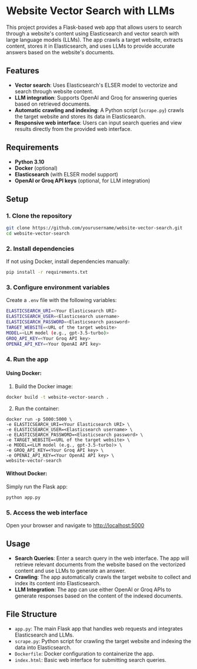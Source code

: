 # Website Vector Search with LLMs

This project provides a Flask-based web app that allows users to search through a website's content using Elasticsearch and vector search with large language models (LLMs). The app crawls a target website, extracts content, stores it in Elasticsearch, and uses LLMs to provide accurate answers based on the website's documents.

## Features
- **Vector search**: Uses Elasticsearch's ELSER model to vectorize and search through website content.
- **LLM integration**: Supports OpenAI and Groq for answering queries based on retrieved documents.
- **Automatic crawling and indexing**: A Python script (`scrape.py`) crawls the target website and stores its data in Elasticsearch.
- **Responsive web interface**: Users can input search queries and view results directly from the provided web interface.

## Requirements
- **Python 3.10**
- **Docker** (optional)
- **Elasticsearch** (with ELSER model support)
- **OpenAI or Groq API keys** (optional, for LLM integration)

## Setup

### 1. Clone the repository
```bash
git clone https://github.com/yourusername/website-vector-search.git
cd website-vector-search
```

### 2. Install dependencies
If not using Docker, install dependencies manually:
```bash
pip install -r requirements.txt
```

### 3. Configure environment variables
Create a `.env` file with the following variables:

```bash
ELASTICSEARCH_URI=<Your Elasticsearch URI>
ELASTICSEARCH_USER=<Elasticsearch username>
ELASTICSEARCH_PASSWORD=<Elasticsearch password>
TARGET_WEBSITE=<URL of the target website>
MODEL=<LLM model (e.g., gpt-3.5-turbo)>
GROQ_API_KEY=<Your Groq API key>
OPENAI_API_KEY=<Your OpenAI API key>
```

### 4. Run the app

#### Using Docker:

1. Build the Docker image:

```bash
docker build -t website-vector-search .
```

2. Run the container:
```
docker run -p 5000:5000 \
-e ELASTICSEARCH_URI=<Your Elasticsearch URI> \
-e ELASTICSEARCH_USER=<Elasticsearch username> \
-e ELASTICSEARCH_PASSWORD=<Elasticsearch password> \
-e TARGET_WEBSITE=<URL of the target website> \
-e MODEL=<LLM model (e.g., gpt-3.5-turbo)> \
-e GROQ_API_KEY=<Your Groq API key> \
-e OPENAI_API_KEY=<Your OpenAI API key> \
website-vector-search
```

#### Without Docker:

Simply run the Flask app:

```bash
python app.py
```

### 5. Access the web interface
Open your browser and navigate to [http://localhost:5000](http://localhost:5000)

## Usage
- **Search Queries**: Enter a search query in the web interface. The app will retrieve relevant documents from the website based on the vectorized content and use LLMs to generate an answer.
- **Crawling**: The app automatically crawls the target website to collect and index its content into Elasticsearch.
- **LLM Integration**: The app can use either OpenAI or Groq APIs to generate responses based on the content of the indexed documents.

## File Structure
- `app.py`: The main Flask app that handles web requests and integrates Elasticsearch and LLMs.
- `scrape.py`: Python script for crawling the target website and indexing the data into Elasticsearch.
- `Dockerfile`: Docker configuration to containerize the app.
- `index.html`: Basic web interface for submitting search queries.